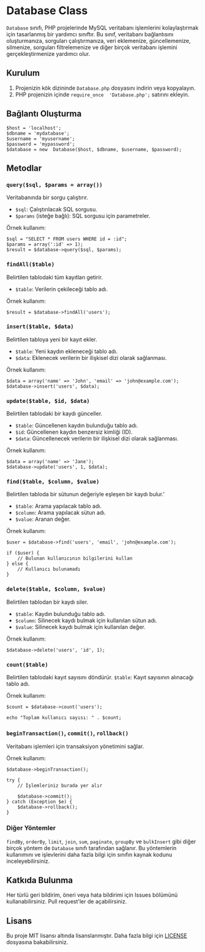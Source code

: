# Database Class
`Database` sınıfı, PHP projelerinde MySQL veritabanı işlemlerini kolaylaştırmak için tasarlanmış bir yardımcı sınıftır. Bu sınıf, veritabanı bağlantısını oluşturmanıza, sorguları çalıştırmanıza, veri eklemenize, güncellemenize, silmenize, sorguları filtrelemenize ve diğer birçok veritabanı işlemini gerçekleştirmenize yardımcı olur. 

## Kurulum

1. Projenizin kök dizininde `Database.php` dosyasını indirin veya kopyalayın. 
2. PHP projenizin içinde `require_once  'Database.php';` satırını ekleyin.

## Bağlantı Oluşturma

    $host = 'localhost'; 
    $dbname = 'mydatabase'; 
    $username = 'myusername'; 
    $password = 'mypassword'; 
    $database = new  Database($host, $dbname, $username, $password);

## Metodlar

### `query($sql, $params = array())`
Veritabanında bir sorgu çalıştırır.

-   `$sql`: Çalıştırılacak SQL sorgusu.
-   `$params` (isteğe bağlı): SQL sorgusu için parametreler.

Örnek kullanım:

    $sql = "SELECT * FROM users WHERE id = :id"; 
    $params = array(':id' => 1); 
    $result = $database->query($sql, $params);

### `findAll($table)`
Belirtilen tablodaki tüm kayıtları getirir.

 - `$table`: Verilerin çekileceği tablo adı.

Örnek kullanım:

    $result = $database->findAll('users');

### `insert($table, $data)`
Belirtilen tabloya yeni bir kayıt ekler.

-   `$table`: Yeni kaydın ekleneceği tablo adı.
-   `$data`: Eklenecek verilerin bir ilişkisel dizi olarak sağlanması.

Örnek kullanım:

    $data = array('name' => 'John', 'email' => 'john@example.com'); 
    $database->insert('users', $data);

### `update($table, $id, $data)`
Belirtilen tablodaki bir kaydı günceller.

-   `$table`: Güncellenen kaydın bulunduğu tablo adı.
-   `$id`: Güncellenen kaydın benzersiz kimliği (ID).
-   `$data`: Güncellenecek verilerin bir ilişkisel dizi olarak sağlanması.

Örnek kullanım:

    $data = array('name' => 'Jane'); 
    $database->update('users', 1, $data);

### `find($table, $column, $value)`
Belirtilen tabloda bir sütunun değeriyle eşleşen bir kaydı bulur.'
-   `$table`: Arama yapılacak tablo adı.
-   `$column`: Arama yapılacak sütun adı.
-   `$value`: Aranan değer.

Örnek kullanım:

    $user = $database->find('users', 'email', 'john@example.com');
    
    if ($user) {
        // Bulunan kullanıcının bilgilerini kullan
    } else {
        // Kullanıcı bulunamadı
    }
    

### `delete($table, $column, $value)`
Belirtilen tablodan bir kaydı siler.

-   `$table`: Kaydın bulunduğu tablo adı.
-   `$column`: Silinecek kaydı bulmak için kullanılan sütun adı.
-   `$value`: Silinecek kaydı bulmak için kullanılan değer.

Örnek kullanım:

    $database->delete('users', 'id', 1);

### `count($table)`
Belirtilen tablodaki kayıt sayısını döndürür.
`$table`: Kayıt sayısının alınacağı tablo adı.

Örnek kullanım:

    $count = $database->count('users');
    
    echo "Toplam kullanıcı sayısı: " . $count;

### `beginTransaction()`, `commit()`, `rollback()`
Veritabanı işlemleri için transaksiyon yönetimini sağlar.

Örnek kullanım:

    $database->beginTransaction();
    
    try {
        // İşlemleriniz burada yer alır
    
        $database->commit();
    } catch (Exception $e) {
        $database->rollback();
    }
    

### Diğer Yöntemler

`findBy`, `orderBy`, `limit`, `join`, `sum`, `paginate`, `groupBy` ve `bulkInsert` gibi diğer birçok yöntem de `Database` sınıfı tarafından sağlanır. Bu yöntemlerin kullanımını ve işlevlerini daha fazla bilgi için sınıfın kaynak kodunu inceleyebilirsiniz.

## Katkıda Bulunma

Her türlü geri bildirim, öneri veya hata bildirimi için Issues bölümünü kullanabilirsiniz. Pull request'ler de açabilirsiniz.

## Lisans

Bu proje MIT lisansı altında lisanslanmıştır. Daha fazla bilgi için [LICENSE](https://chat.openai.com/LICENSE) dosyasına bakabilirsiniz.
